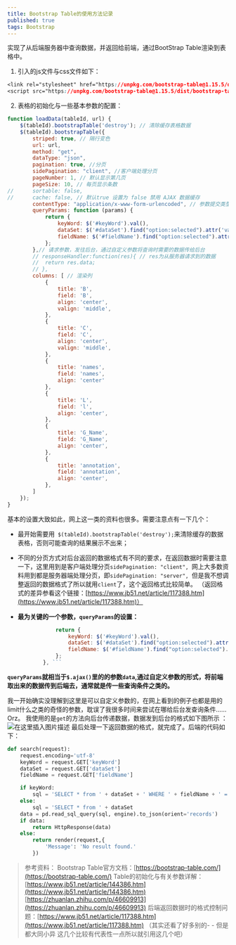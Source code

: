 ```yaml
---
title: Bootstrap Table的使用方法记录
published: true
tags: Bootstrap
---
```


实现了从后端服务器中查询数据，并返回给前端，通过BootStrap Table渲染到表格中。

 1. 引入的js文件与css文件如下：

```css
<link rel="stylesheet" href="https://unpkg.com/bootstrap-table@1.15.5/dist/bootstrap-table.min.css">
<script src="https://unpkg.com/bootstrap-table@1.15.5/dist/bootstrap-table.min.js"></script>
```
 2. 表格的初始化与一些基本参数的配置：


```javascript
function loadData(tableId, url) {
    $(tableId).bootstrapTable('destroy'); // 清除缓存表格数据
    $(tableId).bootstrapTable({
        striped: true, // 隔行变色
        url: url,
        method: "get",
        dataType: "json",
        pagination: true, //分页
        sidePagination: "client", //客户端处理分页
        pageNumber: 1, // 默认显示第几页
        pageSize: 10, // 每页显示条数
//	    sortable: false,
//	    cache: false, // 默认true 设置为 false 禁用 AJAX 数据缓存
        contentType: "application/x-www-form-urlencoded", // 参数提交类型，默认以application/json提交
        queryParams: function (params) {
            return {
                keyWord: $('#keyWord').val(),
                dataSet: $('#dataSet').find("option:selected").attr('value'),
                fieldName: $('#fieldName').find("option:selected").attr('value'),
            };
        },// 请求参数，发往后台，通过自定义参数将查询时需要的数据传给后台
	    // responseHandler:function(res){ // res为从服务器请求到的数据
	    // 	return res.data;
	    // },
        columns: [ // 渲染列
            {
                title: 'B',
                field: 'B',
                align: 'center',
                valign: 'middle',
            },
            {
                title: 'C',
                field: 'C',
                align: 'center',
                valign: 'middle',
            },
            {
                title: 'names',
                field: 'names',
                align: 'center'
            },
            {
                title: 'L',
                field: 'l',
                align: 'center',
            },
            {
                title: 'G_Name',
                field: 'G_Name',
                align: 'center',
            },
            {
                title: 'annotation',
                field: 'annotation',
                align: 'center',
            },
        ]
    });
}
```
基本的设置大致如此，网上这一类的资料也很多。需要注意点有一下几个：

 - 最开始需要用`
   $(tableId).bootstrapTable('destroy');`来清除缓存的数据表格，否则可能查询的结果展示不出来；
 - 不同的分页方式对后台返回的数据格式有不同的要求，在返回数据时需要注意一下，这里用到是客户端处理分页`sidePagination:
   "client", `网上大多数资料用到都是服务器端处理分页，即`sidePagination: "server",
   `但是我不想调整返回的数据格式了所以就用`client`了，这个返回格式比较简单。
   （返回格式的差异参看这个链接：[https://www.jb51.net/article/117388.htm](https://www.jb51.net/article/117388.htm)）
 - **最为关键的一个参数，`queryParams`的设置：**
   
   ```javascript  queryParams: function (params) {
               return {
                   keyWord: $('#keyWord').val(),
                   dataSet: $('#dataSet').find("option:selected").attr('value'),
                   fieldName: $('#fieldName').find("option:selected").attr('value'),
               };
           }, ```
   ```

 **`queryParams`就相当于`$.ajax()`里的的参数`data`,通过自定义参数的形式，将前端取出来的数据传到后端去，通常就是传一些查询条件之类的。** 

我一开始确实没理解到这里是可以自定义参数的，在网上看到的例子也都是用的limit什么之类的奇怪的参数，耽误了我很多时间来尝试在哪给后台发查询条件……Orz。  我使用的是`get`的方法向后台传递数据，数据发到后台的格式如下图所示 ：
 ![在这里插入图片描述](https://img-blog.csdnimg.cn/2019112508514742.png)
最后处理一下返回数据的格式，就完成了。后端的代码如下：

```python
def search(request):
    request.encoding='utf-8'
    keyWord = request.GET['keyWord']
    dataSet = request.GET['dataSet']
    fieldName = request.GET['fieldName']

    if keyWord:
        sql = 'SELECT * from ' + dataSet + ' WHERE ' + fieldName + ' = "' + keyWord+'"'
    else:
        sql = 'SELECT * from ' + dataSet
    data = pd.read_sql_query(sql, engine).to_json(orient='records')
    if data:
        return HttpResponse(data)
    else:
        return render(request,{
            'Message': 'No result found.'
        })
```

> 参考资料：
> Bootstrap Table官方文档：[https://bootstrap-table.com/](https://bootstrap-table.com/)
> Table的初始化与有关参数详解：
> [https://www.jb51.net/article/144386.htm](https://www.jb51.net/article/144386.htm)
> [https://zhuanlan.zhihu.com/p/46609913](https://zhuanlan.zhihu.com/p/46609913)
> 后端返回数据时的格式控制问题：[https://www.jb51.net/article/117388.htm](https://www.jb51.net/article/117388.htm)
> （其实还看了好多别的- - 但是都大同小异 这几个比较有代表性一点所以就引用这几个吧）